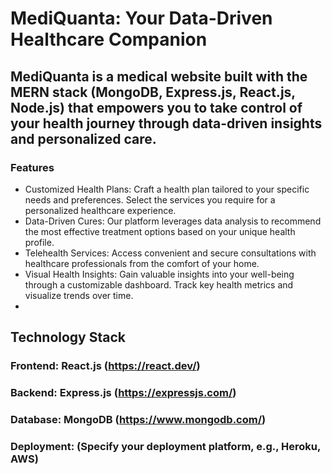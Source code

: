 # MediQuanta: Your Data-Driven Healthcare Companion


## MediQuanta is a medical website built with the MERN stack (MongoDB, Express.js, React.js, Node.js) that empowers you to take control of your health journey through data-driven insights and personalized care.

### Features

- Customized Health Plans: Craft a health plan tailored to your specific needs and preferences. Select the services you require for a personalized healthcare experience.
- Data-Driven Cures: Our platform leverages data analysis to recommend the most effective treatment options based on your unique health profile.
- Telehealth Services: Access convenient and secure consultations with healthcare professionals from the comfort of your home.
- Visual Health Insights: Gain valuable insights into your well-being through a customizable dashboard. Track key health metrics and visualize trends over time.
- 
## Technology Stack

### Frontend: React.js (https://react.dev/)
### Backend: Express.js (https://expressjs.com/)
### Database: MongoDB (https://www.mongodb.com/)
### Deployment: (Specify your deployment platform, e.g., Heroku, AWS)
